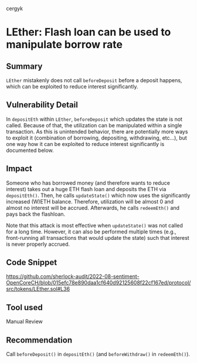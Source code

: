 cergyk
# LEther: Flash loan can be used to manipulate borrow rate

## Summary
`LEther` mistakenly does not call `beforeDeposit` before a deposit happens, which can be exploited to reduce interest significantly.

## Vulnerability Detail
In `depositEth` within `LEther`, `beforeDeposit` which updates the state is not called. Because of that, the utilization can be manipulated within a single transaction. As this is unintended behavior, there are potentially more ways to exploit it (combination of borrowing, depositing, withdrawing, etc...), but one way how it can be exploited to reduce interest significantly is documented below.

## Impact
Someone who has borrowed money (and therefore wants to reduce interest) takes out a huge ETH flash loan and deposits the ETH via `depositEth()`. Then, he calls `updateState()` which now uses the significantly increased (W)ETH balance. Therefore, utilization will be almost 0 and almost no interest will be accrued. Afterwards, he calls `redeemEth()` and pays back the flashloan.

Note that this attack is most effective when `updateState()` was not called for a long time. However, it can also be performed multiple times (e.g., front-running all transactions that would update the state) such that interest is never properly accrued.

## Code Snippet
https://github.com/sherlock-audit/2022-08-sentiment-OpenCoreCH/blob/015efc78e890daa1cf640d92125608f22cf167ed/protocol/src/tokens/LEther.sol#L36

## Tool used

Manual Review

## Recommendation
Call `beforeDeposit()` in `depositEth()` (and `beforeWithdraw()` in `redeemEth()`).